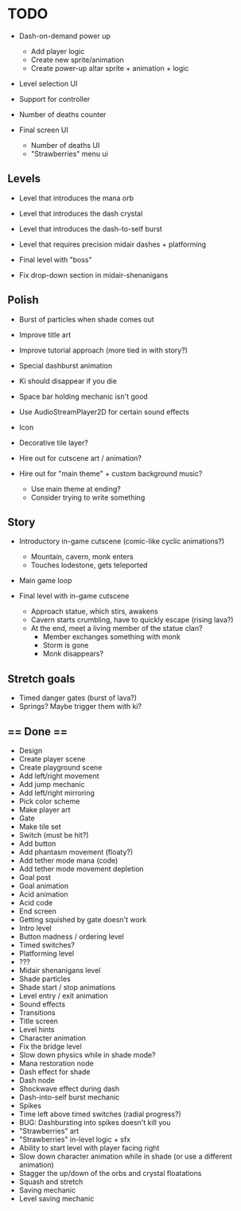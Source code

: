# TODO

- Dash-on-demand power up
  - Add player logic
  - Create new sprite/animation
  - Create power-up altar sprite + animation + logic

- Level selection UI
- Support for controller
- Number of deaths counter
- Final screen UI
  - Number of deaths UI
  - "Strawberries" menu ui

## Levels

- Level that introduces the mana orb
- Level that introduces the dash crystal
- Level that introduces the dash-to-self burst
- Level that requires precision midair dashes + platforming
- Final level with "boss"

- Fix drop-down section in midair-shenanigans

## Polish

- Burst of particles when shade comes out
- Improve title art
- Improve tutorial approach (more tied in with story?)
- Special dashburst animation
- Ki should disappear if you die
- Space bar holding mechanic isn't good

- Use AudioStreamPlayer2D for certain sound effects

- Icon
- Decorative tile layer?

- Hire out for cutscene art / animation?
- Hire out for "main theme" + custom background music?
  - Use main theme at ending?
  - Consider trying to write something

## Story

- Introductory in-game cutscene (comic-like cyclic animations?)
  - Mountain, cavern, monk enters
  - Touches lodestone, gets teleported

- Main game loop

- Final level with in-game cutscene
  - Approach statue, which stirs, awakens
  - Cavern starts crumbling, have to quickly escape (rising lava?)
  - At the end, meet a living member of the statue clan?
    - Member exchanges something with monk
    - Storm is gone
    - Monk disappears?

## Stretch goals

- Timed danger gates (burst of lava?)
- Springs? Maybe trigger them with ki?

## == Done ==

- Design
- Create player scene
- Create playground scene
- Add left/right movement
- Add jump mechanic
- Add left/right mirroring
- Pick color scheme
- Make player art
- Gate
- Make tile set
- Switch (must be hit?)
- Add button
- Add phantasm movement (floaty?)
- Add tether mode mana (code)
- Add tether mode movement depletion
- Goal post
- Goal animation
- Acid animation
- Acid code
- End screen
- Getting squished by gate doesn't work
- Intro level
- Button madness / ordering level
- Timed switches?
- Platforming level
- ???
- Midair shenanigans level
- Shade particles
- Shade start / stop animations
- Level entry / exit animation
- Sound effects
- Transitions
- Title screen
- Level hints
- Character animation
- Fix the bridge level
- Slow down physics while in shade mode?
- Mana restoration node
- Dash effect for shade
- Dash node
- Shockwave effect during dash
- Dash-into-self burst mechanic
- Spikes
- Time left above timed switches (radial progress?)
- BUG: Dashbursting into spikes doesn't kill you
- "Strawberries" art
- "Strawberries" in-level logic + sfx
- Ability to start level with player facing right
- Slow down character animation while in shade (or use a different animation)
- Stagger the up/down of the orbs and crystal floatations
- Squash and stretch
- Saving mechanic
- Level saving mechanic

